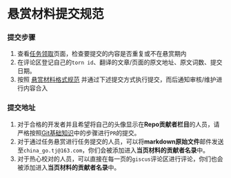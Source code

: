 # 悬赏材料提交规范

### 提交步骤

1. 查看[任务领取](../assign.md)页面，检查要提交的内容是否重复或不在悬赏期内
2. 在评论区登记自己的`torn id`、翻译的文章/页面的原文地址、原文词数、提交日期。
3. 按照 [悬赏材料格式规范](material_rules.md) 并通过下述提交方式执行提交，而后通知审核/维护进行内容合入

### 提交地址

1. 对于合格的开发者并且希望将自己的头像显示在**Repo贡献者栏目**的人员，请严格按照[Git基础知识](/reference/git_basic.md)中的步骤进行`PR`的提交。
2. 对于通过任务悬赏进行任务提交的人员，可以将**markdown原始文件**邮件发送至`china_go.tj@163.com`，你们会被添加进入**当页材料的贡献者名录**中。
3. 对于热心校对的人员，可以直接在每一页的`giscus`评论区进行评论，你们也会被添加进入**当页材料的贡献者名录**中。
